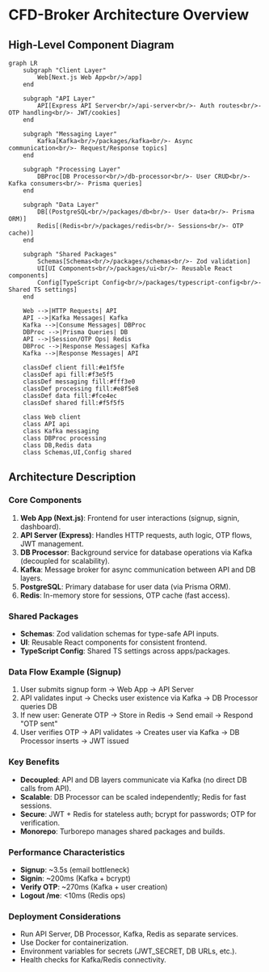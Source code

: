# CFD-Broker Architecture Overview

## High-Level Component Diagram

```mermaid
graph LR
    subgraph "Client Layer"
        Web[Next.js Web App<br/>/app]
    end

    subgraph "API Layer"
        API[Express API Server<br/>/api-server<br/>- Auth routes<br/>- OTP handling<br/>- JWT/cookies]
    end

    subgraph "Messaging Layer"
        Kafka[Kafka<br/>/packages/kafka<br/>- Async communication<br/>- Request/Response topics]
    end

    subgraph "Processing Layer"
        DBProc[DB Processor<br/>/db-processor<br/>- User CRUD<br/>- Kafka consumers<br/>- Prisma queries]
    end

    subgraph "Data Layer"
        DB[(PostgreSQL<br/>/packages/db<br/>- User data<br/>- Prisma ORM)]
        Redis[(Redis<br/>/packages/redis<br/>- Sessions<br/>- OTP cache)]
    end

    subgraph "Shared Packages"
        Schemas[Schemas<br/>/packages/schemas<br/>- Zod validation]
        UI[UI Components<br/>/packages/ui<br/>- Reusable React components]
        Config[TypeScript Config<br/>/packages/typescript-config<br/>- Shared TS settings]
    end

    Web -->|HTTP Requests| API
    API -->|Kafka Messages| Kafka
    Kafka -->|Consume Messages| DBProc
    DBProc -->|Prisma Queries| DB
    API -->|Session/OTP Ops| Redis
    DBProc -->|Response Messages| Kafka
    Kafka -->|Response Messages| API

    classDef client fill:#e1f5fe
    classDef api fill:#f3e5f5
    classDef messaging fill:#fff3e0
    classDef processing fill:#e8f5e8
    classDef data fill:#fce4ec
    classDef shared fill:#f5f5f5

    class Web client
    class API api
    class Kafka messaging
    class DBProc processing
    class DB,Redis data
    class Schemas,UI,Config shared
```

## Architecture Description

### Core Components

1. **Web App (Next.js)**: Frontend for user interactions (signup, signin, dashboard).
2. **API Server (Express)**: Handles HTTP requests, auth logic, OTP flows, JWT management.
3. **DB Processor**: Background service for database operations via Kafka (decoupled for scalability).
4. **Kafka**: Message broker for async communication between API and DB layers.
5. **PostgreSQL**: Primary database for user data (via Prisma ORM).
6. **Redis**: In-memory store for sessions, OTP cache (fast access).

### Shared Packages

- **Schemas**: Zod validation schemas for type-safe API inputs.
- **UI**: Reusable React components for consistent frontend.
- **TypeScript Config**: Shared TS settings across apps/packages.

### Data Flow Example (Signup)

1. User submits signup form → Web App → API Server
2. API validates input → Checks user existence via Kafka → DB Processor queries DB
3. If new user: Generate OTP → Store in Redis → Send email → Respond "OTP sent"
4. User verifies OTP → API validates → Creates user via Kafka → DB Processor inserts → JWT issued

### Key Benefits

- **Decoupled**: API and DB layers communicate via Kafka (no direct DB calls from API).
- **Scalable**: DB Processor can be scaled independently; Redis for fast sessions.
- **Secure**: JWT + Redis for stateless auth; bcrypt for passwords; OTP for verification.
- **Monorepo**: Turborepo manages shared packages and builds.

### Performance Characteristics

- **Signup**: ~3.5s (email bottleneck)
- **Signin**: ~200ms (Kafka + bcrypt)
- **Verify OTP**: ~270ms (Kafka + user creation)
- **Logout /me**: <10ms (Redis ops)

### Deployment Considerations

- Run API Server, DB Processor, Kafka, Redis as separate services.
- Use Docker for containerization.
- Environment variables for secrets (JWT_SECRET, DB URLs, etc.).
- Health checks for Kafka/Redis connectivity.
